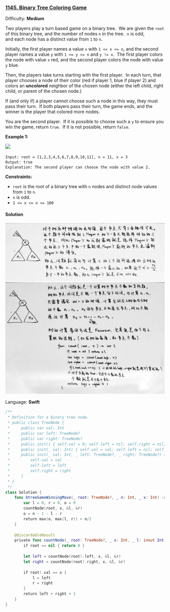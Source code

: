 ### [1145\. Binary Tree Coloring Game](https://leetcode.com/problems/binary-tree-coloring-game/)

Difficulty: **Medium**


Two players play a turn based game on a binary tree.  We are given the `root` of this binary tree, and the number of nodes `n` in the tree.  `n` is odd, and each node has a distinct value from `1` to `n`.

Initially, the first player names a value `x` with `1 <= x <= n`, and the second player names a value `y` with `1 <= y <= n` and `y != x`.  The first player colors the node with value `x` red, and the second player colors the node with value `y` blue.

Then, the players take turns starting with the first player.  In each turn, that player chooses a node of their color (red if player 1, blue if player 2) and colors an **uncolored** neighbor of the chosen node (either the left child, right child, or parent of the chosen node.)

If (and only if) a player cannot choose such a node in this way, they must pass their turn.  If both players pass their turn, the game ends, and the winner is the player that colored more nodes.

You are the second player.  If it is possible to choose such a `y` to ensure you win the game, return `true`.  If it is not possible, return `false`.

**Example 1:**

![](https://assets.leetcode.com/uploads/2019/08/01/1480-binary-tree-coloring-game.png)

```
Input: root = [1,2,3,4,5,6,7,8,9,10,11], n = 11, x = 3
Output: true
Explanation: The second player can choose the node with value 2.
```

**Constraints:**

*   `root` is the root of a binary tree with `n` nodes and distinct node values from `1` to `n`.
*   `n` is odd.
*   `1 <= x <= n <= 100`


#### Solution

![](1145.jpg)
![](1145-2.jpg)

Language: **Swift**

```swift
/**
 * Definition for a binary tree node.
 * public class TreeNode {
 *     public var val: Int
 *     public var left: TreeNode?
 *     public var right: TreeNode?
 *     public init() { self.val = 0; self.left = nil; self.right = nil; }
 *     public init(_ val: Int) { self.val = val; self.left = nil; self.right = nil; }
 *     public init(_ val: Int, _ left: TreeNode?, _ right: TreeNode?) {
 *         self.val = val
 *         self.left = left
 *         self.right = right
 *     }
 * }
 */
class Solution {
    func btreeGameWinningMove(_ root: TreeNode?, _ n: Int, _ x: Int) -> Bool {
        var l = 0, r = 0, o = 0
        countNode(root, x, &l, &r)
        o = n - 1 - l - r
        return max(o, max(l, r)) > n/2
    }
    
    @discardableResult
    private func countNode(_ root: TreeNode?, _ x: Int, _ l: inout Int, _ r: inout Int) -> Int {
        if root == nil { return 0 }
        
        let left = countNode(root!.left, x, &l, &r)
        let right = countNode(root!.right, x, &l, &r)
        
        if root!.val == x {
            l = left
            r = right
        }
        return left + right + 1
    }
}
```